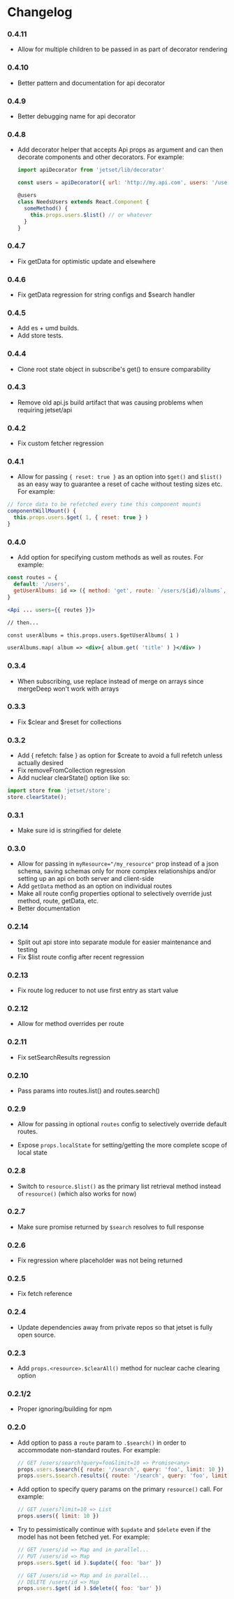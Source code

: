 # Changelog

### 0.4.11

- Allow for multiple children to be passed in as part of decorator rendering

### 0.4.10

- Better pattern and documentation for api decorator

### 0.4.9

- Better debugging name for api decorator 

### 0.4.8

- Add decorator helper that accepts Api props as argument and can then
  decorate components and other decorators. For example:

  ```javascript
  import apiDecorator from 'jetset/lib/decorator'

  const users = apiDecorator({ url: 'http://my.api.com', users: '/users' })

  @users
  class NeedsUsers extends React.Component {
    someMethod() {
      this.props.users.$list() // or whatever
    }
  }
  ```

### 0.4.7

- Fix getData for optimistic update and elsewhere

### 0.4.6

- Fix getData regression for string configs and $search handler

### 0.4.5

- Add es + umd builds.
- Add store tests.

### 0.4.4

- Clone root state object in subscribe's get() to ensure comparability

### 0.4.3

- Remove old api.js build artifact that was causing problems when requiring
  jetset/api

### 0.4.2

- Fix custom fetcher regression

### 0.4.1

- Allow for passing `{ reset: true }` as an option into `$get()` and `$list()`
  as an easy way to guarantee a reset of cache without testing sizes etc. For
  example:

```javascript
// force data to be refetched every time this component mounts
componentWillMount() {
  this.props.users.$get( 1, { reset: true } )
}
```


### 0.4.0

- Add option for specifying custom methods as well as routes. For example:

```jsx
const routes = {
  default: '/users',
  getUserAlbums: id => ({ method: 'get', route: `/users/${id}/albums`, usesCache: true })
}

<Api ... users={{ routes }}>

// then...

const userAlbums = this.props.users.$getUserAlbums( 1 )

userAlbums.map( album => <div>{ album.get( 'title' ) }</div> )
```

### 0.3.4

- When subscribing, use replace instead of merge on arrays since mergeDeep
  won't work with arrays

### 0.3.3

- Fix $clear and $reset for collections

### 0.3.2

- Add { refetch: false } as option for $create to avoid a full refetch unless
  actually desired
- Fix removeFromCollection regression
- Add nuclear clearState() option like so:

```javascript
import store from 'jetset/store';
store.clearState();
```

### 0.3.1

- Make sure id is stringified for delete

### 0.3.0

- Allow for passing in `myResource="/my_resource"` prop instead of a json schema,
  saving schemas only for more complex relationships and/or setting up an api
  on both server and client-side
- Add `getData` method as an option on individual routes
- Make all route config properties optional to selectively override just
  method, route, getData, etc.
- Better documentation

### 0.2.14

- Split out api store into separate module for easier maintenance and testing
- Fix $list route config after recent regression

### 0.2.13

- Fix route log reducer to not use first entry as start value

### 0.2.12

- Allow for method overrides per route

### 0.2.11

- Fix setSearchResults regression

### 0.2.10

- Pass params into routes.list() and routes.search()

### 0.2.9

- Allow for passing in optional `routes` config to selectively override
  default routes.

- Expose `props.localState` for setting/getting the more complete scope of
  local state

### 0.2.8

- Switch to `resource.$list()` as the primary list retrieval method instead of `resource()` (which also works for now)

### 0.2.7

- Make sure promise returned by `$search` resolves to full response

### 0.2.6

- Fix regression where placeholder was not being returned

### 0.2.5

- Fix fetch reference

### 0.2.4

- Update dependencies away from private repos so that jetset is fully open
  source.

### 0.2.3

- Add `props.<resource>.$clearAll()` method for nuclear cache clearing option

### 0.2.1/2

- Proper ignoring/building for npm

### 0.2.0

- Add option to pass a `route` param to `.$search()` in order to accommodate
  non-standard routes. For example:

  ```javascript
  // GET /users/search?query=foo&limit=10 => Promise<any>
  props.users.$search({ route: '/search', query: 'foo', limit: 10 })
  props.users.$search.results({ route: '/search', query: 'foo', limit: 10 })
  ```

- Add option to specify query params on the primary `resource()` call. For
  example:

  ```javascript
  // GET /users?limit=10 => List
  props.users({ limit: 10 })
  ```

- Try to pessimistically continue with `$update` and `$delete` even if the
  model has not been fetched yet. For example:

  ```javascript
  // GET /users/id => Map and in parallel...
  // PUT /users/id => Map
  props.users.$get( id ).$update({ foo: 'bar' })

  // GET /users/id => Map and in parallel...
  // DELETE /users/id => Map
  props.users.$get( id ).$delete({ foo: 'bar' })
